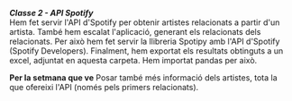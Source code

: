 ***Classe 2 - API Spotify***<br>
Hem fet servir l'API d'Spotify per obtenir artistes relacionats a partir d'un artista. També hem escalat l'aplicació, generant 
els relacionats dels relacionats. Per això hem fet servir la llibreria Spotipy amb l'API d'Spotify (Spotify Developers).
Finalment, hem exportat els resultats obtinguts a un excel, adjuntat en aquesta carpeta. Hem importat pandas per això.

**Per la setmana que ve**
Posar també més informació dels artistes, tota la que ofereixi l'API (només pels primers relacionats).
